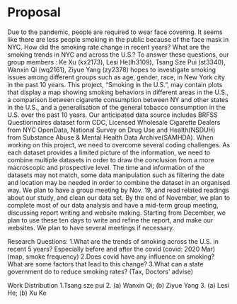 Proposal
================

Due to the pandemic, people are required to wear face covering. It seems
like there are less people smoking in the public because of the face
mask in NYC. How did the smoking rate change in recent years? What are
the smoking trends in NYC and across the U.S.? To answer these
questions, our group members : Ke Xu (kx2173), Lesi He(lh3109), Tsang
Sze Pui (st3340), Wanxin Qi (wq2161), Ziyue Yang (zy2378) hopes to
investigate smoking issues among different groups such as age, gender,
race, in New York city in the past 10 years. This project, “Smoking in
the U.S.”, may contain plots that display a map showing smoking
behaviors in different areas in the U.S., a comparison between cigarette
consumption between NY and other states in the U.S., and a
generalisation of the general tobacco consumption in the U.S. over the
past 10 years. Our anticipated data source includes BRFSS Questionnaires
dataset form CDC, Licensed Wholesale Cigarette Dealers from NYC
OpenData, National Survey on Drug Use and Health(NSDUH) from Substance
Abuse & Mental Health Data Archive(SAMHDA). When working on this
project, we need to overcome several coding challenges. As each dataset
provides a limited picture of the information, we need to combine
multiple datasets in order to draw the conclusion from a more
macroscopic and prospective level. The time and information of the
datasets may not match, some data manipulation such as filtering the
date and location may be needed in order to combine the dataset in an
organised way. We plan to have a group meeting by Nov. 19, and read
related readings about our study, and clean our data set. By the end of
November, we plan to complete most of our data analysis and have a
mid-term group meeting, discussing report writing and website making.
Starting from December, we plan to use these ten days to write and
refine the report, and make our websites. We plan to have several
meetings if necessary.

Research Questions: 1.What are the trends of smoking across the U.S. in
recent 5 years? Especially before and after the covid (covid: 2020 Mar)
(map, smoke frequency) 2.Does covid have any influence on smoking? What
are some factors that lead to this change? 3.What can a state government
do to reduce smoking rates? (Tax, Doctors’ advise)

Work Distribution 1.Tsang sze pui 2. (a) Wanxin Qi; (b) Ziyue Yang 3.
(a) Lesi He; (b) Xu Ke
